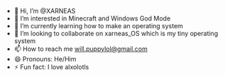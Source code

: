- 👋 Hi, I’m @XARNEAS
- 👀 I’m interested in Minecraft and Windows God Mode
- 🌱 I’m currently learning how to make an operating system
- 💞️ I’m looking to collaborate on xarneas_OS which is my tiny operating system
- 📫 How to reach me will.puppylol@gmail.com
- 😄 Pronouns: He/Him
- ⚡ Fun fact: I love alxolotls

<!---
XARNEAS/XARNEAS is a ✨ special ✨ repository because its `README.md` (this file) appears on your GitHub profile.
You can click the Preview link to take a look at your changes.
--->
